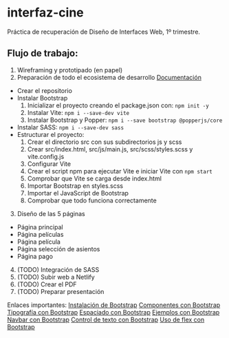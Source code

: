 # interfaz-cine
 Práctica de recuperación de Diseño de Interfaces Web, 1º trimestre.

 ## Flujo de trabajo:
   1. Wireframing y prototipado (en papel)
   2. Preparación de todo el ecosistema de desarrollo [Documentación](https://getbootstrap.esdocu.com/docs/5.3/getting-started/vite/)
   - Crear el repositorio
   - Instalar Bootstrap
     1. Inicializar el proyecto creando el package.json con: `npm init -y`
     2. Instalar Vite: `npm i --save-dev vite`
     3. Instalar Bootstrap y Popper: `npm i --save bootstrap @popperjs/core`
   - Instalar SASS: `npm i --save-dev sass`
   - Estructurar el proyecto:
     1. Crear el directorio src con sus subdirectorios js y scss
     2. Crear src/index.html, src/js/main.js, src/scss/styles.scss y vite.config.js
     3. Configurar Vite
     4. Crear el script npm para ejecutar Vite e iniciar Vite con `npm start`
     5. Comprobar que Vite se carga desde index.html
     6. Importar Bootstrap en styles.scss
     7. Importar el JavaScript de Bootstrap
     8. Comprobar que todo funciona correctamente
   3. Diseño de las 5 páginas
   - Página principal
   - Página películas
   - Página película
   - Página selección de asientos
   - Página pago
   4. (TODO) Integración de SASS
   5. (TODO) Subir web a Netlify
   6. (TODO) Crear el PDF
   7. (TODO) Preparar presentación

Enlaces importantes:
[Instalación de Bootstrap](https://getbootstrap.esdocu.com/docs/5.3/getting-started/)
[Componentes con Bootstrap](https://getbootstrap.esdocu.com/docs/5.3/components/)
[Tipografía con Bootstrap](https://getbootstrap.esdocu.com/docs/5.1/content/typography/)
[Espaciado con Bootstrap](https://getbootstrap.com/docs/4.0/utilities/spacing/)
[Ejemplos con Bootstrap](https://getbootstrap.esdocu.com/docs/5.3/examples/)
[Navbar con Bootstrap](https://getbootstrap.esdocu.com/docs/5.3/components/navbar/)
[Control de texto con Bootstrap](https://getbootstrap.esdocu.com/docs/5.1/utilities/text/)
[Uso de flex con Bootstrap](https://getbootstrap.com/docs/5.0/utilities/flex/)

